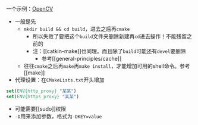 一个示例：[OpenCV](https://docs.opencv.org/4.2.0/d7/d9f/tutorial_linux_install.html)
- 一般是先
  - `mkdir build && cd build`，进去之后再`cmake`
    - 所以失败了要把这个`build`文件夹删除新建再`cd`进去操作！不能残留之前的
    - 注：[[catkin-make]]也同理。而且除了`build`可能还有`devel`要删除
      - 参考[[general-principles/cache]]
  - 往往`cmake`之后再`make`再`make install`，才能增加可用的shell命令。参考[[make]]
- 代理设置：在`CMakeLists.txt`开头增加
```cmake
set(ENV{http_proxy} "某某")
set(ENV{https_proxy} "某某")
```
- 可能需要[[sudo]]权限
- `-D`用来添加参数，格式为`-DKEY=value`